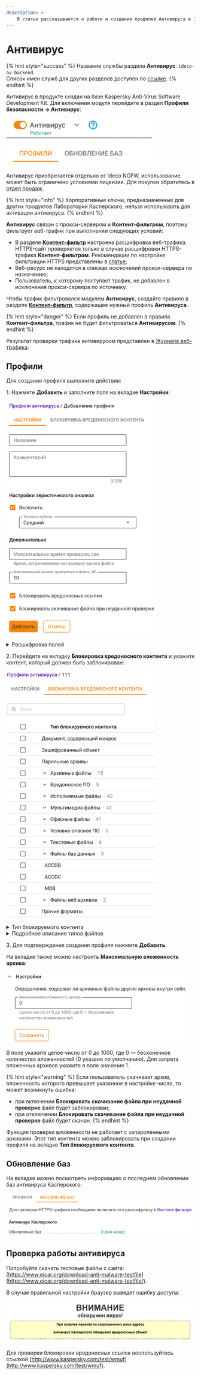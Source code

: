 ```yaml
---
description: >-
    В статье рассказывается о работе и создании профилей Антивируса в Ideco NGFW.
---
```

# Антивирус

{% hint style="success" %}
Название службы раздела **Антивирус**: `ideco-av-backend`. \
Список имен служб для других разделов доступен по [ссылке](/settings/server-management/terminal/README.md).
{% endhint %}

Антивирус в продукте создан на базе Kaspersky Anti-Virus Software Development Kit. Для включения модуля перейдите в раздел **Профили безопасности -> Антивирус**:

![](/.gitbook/assets/antivirus.png)

Антивирус приобретается отдельно от Ideco NGFW, использование может быть ограничено условиями лицензии. Для покупки обратитесь в [отдел продаж](https://ideco.ru/kontakty).

{% hint style="info" %}
Корпоративные ключи, предназначенные для других продуктов Лаборатории Касперского, нельзя использовать для активации антивируса.
{% endhint %}

**Антивирус** связан с прокси-сервером и **Контент-фильтром**, поэтому фильтрует веб-трафик при выполнении следующих условий:

* В разделе [**Контент-фильтр**](/settings/access-rules/content-filter/README.md) настроена расшифровка веб-трафика. HTTPS-сайт проверяется только в случае расшифровки HTTPS-трафика **Контент-фильтром**. Рекомендации по настройке фильтрации HTTPS представлены в [статье](/settings/access-rules/content-filter/filtering-https-traffic.md);
* Веб-ресурс не находится в списках исключений прокси-сервера по назначению;
* Пользователь, к которому поступает трафик, не добавлен в исключения прокси-сервера по источнику.

Чтобы трафик фильтровался модулем **Антивирус**, создайте правило в разделе [**Контент-фильтр**](/settings/access-rules/content-filter/rules.md), содержащее нужный профиль **Антивируса**.

{% hint style="danger" %}
Если профиль не добавлен в правила **Контент-фильтра**, трафик не будет фильтроваться **Антивирусом**.
{% endhint %}

Результат проверки трафика антивирусом представлен в [Журнале веб-трафика](/settings/reports/web-traffic-log.md).

## Профили

Для создания профиля выполните действия:

1\. Нажмите **Добавить** и заполните поля на вкладке **Настройки**:

![](/.gitbook/assets/antivirus3.png)

<details>

<summary>Расшифровка полей</summary>

* **Название** - название профиля;
* **Комментарий** - произвольный текст, поясняющий цель действия профиля. Значение не должно быть длиннее 255 символов;
* **Настройки эвристического анализа** - включение методов для обнаружения новых и неизвестных вредоносных программ:
  * **Уровень глубины**:
    * Легкий - уровень сканирования поверхностный;
    * Средний - уровень сканирования средний (уровень по умолчанию);
    * Глубокий - уровень сканирования детализированный;
    * Максимальный - уровень сканирования максимально детализированный.
  
**Важно**: Чем выше уровень, тем больше ресурсов системы требуется и дольше длится сканирование.

* **Дополнительно**:
  * **Максимальное время проверки** - время в секундах на проверку одного файла;
  * **Максимальный размер проверяемого файла** - максимальный объем проверяемого файла в МБ.
* **Блокировать вредоносные ссылки** - проверка URL по базе вредоносных ссылок Web Malicious URL Filtering (WMUF);
* **Блокировать скачивание файла при неудачной проверке** - блокирование файла при неудачной проверке.

</details>

2\. Перейдите на вкладку **Блокировка вредоносного контента** и укажите контент, который должен быть заблокирован:

![](/.gitbook/assets/antivirus4.png)

<details>

<summary>Тип блокируемого контента</summary>

* **Документ, содержащий макрос** - объект, содержащий макросы Microsoft Office;
* **Зашифрованный объект** - объект, защищенный алгоритмом шифрования;
* **Парольные архивы** - запароленный архив;
* **Вредоносное ПО** - вредоносные инструменты, трояны, неопознанное вредоносное ПО высокой или средней опасности и другие категории, указанные в [дереве классификации](https://encyclopedia.kaspersky.com/knowledge/the-classification-tree/);
* **Условно опасное ПО** - рекламное ПО (Adware), порнографическое (Pornware) или потенциально опасное (Riskware), указанное в [дереве классификации](https://encyclopedia.kaspersky.com/knowledge/the-classification-tree/).

Тип блокируемого контента в файловом формате (**Архивные файлы**, **Исполняемые файлы**, **Мультимедиа файлы**, **Офисные файлы**, **Текстовые файлы**, **Файлы баз данных**, **Файлы веб-архивов**) и **Прочие форматы** указаны в таблице **Подробное описание типов файлов** ниже.

</details>

<details>

<summary>Подробное описание типов файлов</summary>

| Категория | Подкатегория | Формат | Описание | Расширение | MIME-тип |
|----------|-------------|--------|-------------|------------|------|
| Текстовые файлы |  | GENERAL_CSV | Comma-separated Values | csv | text/csv |
| Текстовые файлы |  | GENERAL_HTML | HyperText Markup Language or fragments of HTML | htm; html | text/html |
| Текстовые файлы |  | GENERAL_HTML_STRICT | HyperText Markup Language standalone document (generally with doctype or html tags) | htm; html | text/html |
| Текстовые файлы |  | GENERAL_TXT | Plain Text | txt | text/plain |
| Текстовые файлы |  | GENERAL_XML | Extensible Markup Language (XML) | xml | text/xml; application/xml |
| Текстовые файлы |  | TEXT_REG | Windows registry editor script | reg |  |
| Мультимедиа файлы | Audio | AUDIO_AAC | Advanced Audio Coding | aac; m4a | audio/aac; audio/mp4 |
| Мультимедиа файлы | Audio | AUDIO_AC3 | AC3 multichannel audio | ac3 | audio/ac3 |
| Мультимедиа файлы | Audio | AUDIO_APE | Monkey&apos; s Audio (APE) | ape | audio/x-monkeys-audio; application/x-extension-ape |
| Мультимедиа файлы | Audio | AUDIO_CDA | CD digital Audio | cda | application/x-cdf |
| Мультимедиа файлы | Audio | AUDIO_FLAC | Free Lossless Audio Codec (FLAC) | flac | audio/x-flac; application/x-flac; audio/flac |
| Мультимедиа файлы | Audio | AUDIO_MIDI | MIDI | mid; midi | audio/mid |
| Мультимедиа файлы | Audio | AUDIO_MKA | Matroska Audio | mka | audio/x-matroska |
| Мультимедиа файлы | Audio | AUDIO_MP3 | MPEG-1 Layer 3 | mp3 | audio/x-mpeg; audio/mp3; audio/x-mp3; audio/mpeg3; audio/x-mpeg3; audio/mpeg; audio/x-mpg; audio/x-mpegaudio |
| Мультимедиа файлы | Audio | AUDIO_OGG | OGG Vorbis Audio | ogg | audio/x-ogg; application/x-ogg |
| Мультимедиа файлы | Audio | AUDIO_RA | RealAudio | rm; ra; ravb | audio/vnd.rn-realaudio |
| Мультимедиа файлы | Audio | AUDIO_WAV | Microsoft Wave | wav | audio/x-wav |
| Мультимедиа файлы | Audio | AUDIO_WEB_M | WebM Audio | webm; weba | audio/webm |
| Мультимедиа файлы | Audio | AUDIO_WMA | Windows Media Audio | wma |  |
| Мультимедиа файлы | Image | IMAGE_BMP | Windows Bitmap (DIB) | bmp | image/bmp |
| Мультимедиа файлы | Image | IMAGE_CDR | Corel Draw | cdr |  |
| Мультимедиа файлы | Image | IMAGE_EMF | Windows Meta-File | emf; wmf |  |
| Мультимедиа файлы | Image | IMAGE_EPS | Post-Script Format | eps | application/postscript |
| Мультимедиа файлы | Image | IMAGE_GIF | GIF | gif | image/gif |
| Мультимедиа файлы | Image | IMAGE_JPEG | JPEG/JFIF | jpg; jpe; jpeg; jff | image/jpeg |
| Мультимедиа файлы | Image | IMAGE_PNG | Portable Graphics | png | image/png |
| Мультимедиа файлы | Image | IMAGE_PSD | Adobe Photoshop | psd |  |
| Мультимедиа файлы | Image | IMAGE_TIFF | Targa Image File Format | tif; tiff | image/tif; image/tiff |
| Мультимедиа файлы | Image | IMAGE_WEBP | WebP | webp | image/webp |
| Мультимедиа файлы |  | MULTIMEDIA_SWF | ShockWave Flash | swf | application/x-shockwave-flash |
| Мультимедиа файлы | Video | VIDEO_3GPP | MPEG4 ISO format | 3gp; 3g2; 3gp2; 3p2 |  |
| Мультимедиа файлы | Video | VIDEO_ASF | Microsoft Container | asf; wmv | video/x-ms-asf |
| Мультимедиа файлы | Video | VIDEO_AVI | Audio/Video Interleave | avi | video/avi; video/msvideo; video/x-msvideo |
| Мультимедиа файлы | Video | VIDEO_BIK | Bink Video | bik |  |
| Мультимедиа файлы | Video | VIDEO_DIVX | MPEG4 | divx; mp4; m4v | video/mp4; video/divx; video/x-m4v |
| Мультимедиа файлы | Video | VIDEO_F4V | f4v | f4v | video/x-flv |
| Мультимедиа файлы | Video | VIDEO_FLV | Adobe Flash Video | flv | video/x-flv; video/mp4; video/x-m4v |
| Мультимедиа файлы | Video | VIDEO_MKV | Matroska Video | mkv | video/x-matroska |
| Мультимедиа файлы | Video | VIDEO_MOV | Apple Quicktime | mov; qt | video/quicktime |
| Мультимедиа файлы | Video | VIDEO_RM | RealMedia CB/VB | rm; rmvb | video/vnd.rn-realvideo |
| Мультимедиа файлы | Video | VIDEO_RTMP | Real Time Messaging Protocol Message |  | application/x-fcs |
| Мультимедиа файлы | Video | VIDEO_VOB | MPEG1 (VCD) / MPEG2 (DVD) format | vob; dat; mpg; mpeg | video/mpeg; video/dvd; video/x-vob |
| Мультимедиа файлы | Video | VIDEO_WEB_M | WebM Video | webm | video/webm |
| Исполняемые файлы | Executable | EXECUTABLE_APK | Android Application Package | apk | application/vnd.android.package-archive |
| Исполняемые файлы | Executable | EXECUTABLE_APPLE_SCRIPT | AppleScript Files | scpt; AppleScript |  |
| Исполняемые файлы | Executable | EXECUTABLE_BAT | Command Line Script | cmd; bat | application/x-msdos-batch |
| Исполняемые файлы | Executable | EXECUTABLE_COM | COM - MS-DOS Application | com |  |
| Исполняемые файлы | Executable | EXECUTABLE_DEB | Debian Software Package | deb | application/x-deb |
| Исполняемые файлы | Executable | EXECUTABLE_DEX | Dalvik Executable Format | dex; odex |  |
| Исполняемые файлы | Executable | EXECUTABLE_DOS | "DOS |  Win-16 |  OS/2 - all executables based on exe except PE" | exe; dll | application/octet-stream; application/x-msdownload; application/exe; application/x-exe; application/dos-exe; vms/exe |
| Исполняемые файлы | Executable | EXECUTABLE_DOS_NE_RESOURCE | "DOS |  Win-16 |  OS/2 - NE Resource Only Library" | dll; fon | application/octet-stream; application/x-msdownload; application/exe; application/x-exe; application/dos-exe; vms/exe |
| Исполняемые файлы | Executable | EXECUTABLE_ELF | Executable and Linkable Format | o; so; elf; prx |  |
| Исполняемые файлы | Executable | EXECUTABLE_JAVA | Java Class File | class |  |
| Исполняемые файлы | Executable | EXECUTABLE_JS | JavaScript | js | text/javascript; application/javascript |
| Исполняемые файлы | Executable | EXECUTABLE_MACHO | Mach object file format |; o; dylib |  |
| Исполняемые файлы | Executable | EXECUTABLE_MSI | Microsoft Installer Archive | msi |  |
| Исполняемые файлы | Executable | EXECUTABLE_PYC | Python Bytecode | pyc; pyo |  |
| Исполняемые файлы | Executable | EXECUTABLE_RPM | RPM Package | rpm | application/x-rpm |
| Исполняемые файлы | Executable | EXECUTABLE_SCRIPTS | Unix Scripts | sh; pl |  |
| Исполняемые файлы | Executable | EXECUTABLE_VBS | Visual Basic Script | vbs; vb | text/vbscript |
| Исполняемые файлы | Windows | EXECUTABLE_WIN32PE | Win32 PE | exe; dll; ocx; scr | application/octet-stream; application/x-msdownload; application/exe; application/x-exe; vms/exe; application/x-winexe |
| Исполняемые файлы | Windows | EXECUTABLE_WIN32PE_DLL | Win32 PE Dynamic Library | dll; ocx; scr | application/octet-stream; application/x-msdownload; application/x-exe |
| Исполняемые файлы | Windows | EXECUTABLE_WIN32PE_EXE | Win32 PE Executable File | exe | application/octet-stream; application/exe; application/x-exe; vms/exe; application/x-winexe |
| Исполняемые файлы | Windows | EXECUTABLE_WIN32PE_EXEUI | Win32 PE Executable File for Windows GUI/CUI and POSIX Subsystems | exe | application/octet-stream; application/exe; application/x-exe; vms/exe; application/x-winexe |
| Исполняемые файлы | .Net | EXECUTABLE_WIN32PE_ILLIBRARY | Win32 PE .Net IL Library | exe; dll; ocx; scr | application/octet-stream; application/x-msdownload; application/exe; application/x-exe |
| Исполняемые файлы | .Net | EXECUTABLE_WIN32PE_ILONLY | Win32 PE .Net IL (Only) | exe; dll; ocx; scr | application/octet-stream; application/x-msdownload; application/exe; application/x-exe |
| Исполняемые файлы | .Net | EXECUTABLE_WIN32PE_NET | Win32 PE .Net | exe; dll; scr | application/octet-stream; application/x-msdownload; application/exe; application/x-exe |
| Исполняемые файлы | .Net | EXECUTABLE_WIN32PE_NET_RESOURCE_WITH_POSSIBLE_TRIVIAL_CODE | Win32 PE .Net Resource Only Library (May contain trival code) | dll | application/octet-stream; application/x-msdownload; application/x-exe |
| Исполняемые файлы | Windows | EXECUTABLE_WIN32PE_RESOURCE | Win32 PE Resource Only Library | dll | application/octet-stream; application/x-msdownload; application/x-exe |
| Исполняемые файлы | Windows | EXECUTABLE_WIN32PE_SYS | Win32 PE File for Native Subsystem | sys | application/octet-stream |
| Исполняемые файлы | Windows | EXECUTABLE_WINDOWS_SHELLLINK | MS Windows shell links | lnk |  |
| Офисные файлы | Microsoft Office | MSOFFICE_DOC | Microsoft Word Document 97-2003 | doc | application/msword |
| Офисные файлы | Microsoft Office | MSOFFICE_DOCM | Microsoft Word Macro-Enabled Document | docm | application/vnd.openxmlformats-officedocument.wordprocessingml.document |
| Офисные файлы | Microsoft Office | MSOFFICE_DOCX | Microsoft Word Document | docx | application/vnd.openxmlformats-officedocument.wordprocessingml.document |
| Офисные файлы | Microsoft Office | MSOFFICE_DOT | Microsoft Word Template 97-2003 | dot | application/msword |
| Офисные файлы | Microsoft Office | MSOFFICE_DOTM | Microsoft Word Macro-Enabled Template | dotm | application/vnd.openxmlformats-officedocument.wordprocessingml.template |
| Офисные файлы | Microsoft Office | MSOFFICE_DOTX | Microsoft Word Template | dotx | application/vnd.openxmlformats-officedocument.wordprocessingml.template |
| Офисные файлы | Microsoft Office | MSOFFICE_POTM | Microsoft PowerPoint Macro-Enabled Template | potm | application/vnd.openxmlformats-officedocument.presentationml.template |
| Офисные файлы | Microsoft Office | MSOFFICE_POTX | Microsoft PowerPoint Template | potx | application/vnd.openxmlformats-officedocument.presentationml.template |
| Офисные файлы | Microsoft Office | MSOFFICE_PPSM | Microsoft PowerPoint Macro-Enabled Slide Show | ppsm | application/vnd.openxmlformats-officedocument.presentationml.presentation |
| Офисные файлы | Microsoft Office | MSOFFICE_PPSX | Microsoft PowerPoint Slide Show | ppsx | application/vnd.openxmlformats-officedocument.presentationml.presentation |
| Офисные файлы | Microsoft Office | MSOFFICE_PPT | Microsoft PowerPoint Presentation 97-2003 | ppt; pot; pps | application/vnd.ms-powerpoint |
| Офисные файлы | Microsoft Office | MSOFFICE_PPTM | Microsoft PowerPoint Macro-Enabled Presentation | pptm | application/vnd.openxmlformats-officedocument.presentationml.presentation |
| Офисные файлы | Microsoft Office | MSOFFICE_PPTX | Microsoft PowerPoint Presentation | pptx | application/vnd.openxmlformats-officedocument.presentationml.presentation |
| Офисные файлы | Microsoft Office | MSOFFICE_PUB | Microsoft Publisher Document | pub | application/vnd.ms-publisher |
| Офисные файлы | Microsoft Office | MSOFFICE_SCRAP | Microsoft Shell Scrap Object | shs; shb |  |
| Офисные файлы | Microsoft Office | MSOFFICE_XLAM | Microsoft Excel Macro-Enabled Add-in | xlam | application/vnd.ms-excel.addin.macroEnabled |
| Офисные файлы | Microsoft Office | MSOFFICE_XLS | Microsoft Excel Document 97-2003 | xsl | application/vnd.ms-excel |
| Офисные файлы | Microsoft Office | MSOFFICE_XLSB | Microsoft Excel Binary Document | xlsb | application/vnd.ms-excel.sheet.binary |
| Офисные файлы | Microsoft Office | MSOFFICE_XLSM | Microsoft Excel Macro-Enabled Document | xlsm | application/vnd.openxmlformats-officedocument.spreadsheetml.sheet |
| Офисные файлы | Microsoft Office | MSOFFICE_XLSX | Microsoft Excel Document | xlsx | application/vnd.openxmlformats-officedocument.spreadsheetml.sheet |
| Офисные файлы | Microsoft Office | MSOFFICE_XLTM | Microsoft Excel Macro-Enabled Template | xltm | application/vnd.openxmlformats-officedocument.spreadsheetml.sheet |
| Офисные файлы | Microsoft Office | MSOFFICE_XLTX | Microsoft Excel Template | xltx | application/vnd.openxmlformats-officedocument.spreadsheetml.sheet |
| Офисные файлы |  | OFFICE_EML | Outlook Express Message | eml | message/rfc822 |
| Офисные файлы |  | OFFICE_MSG | Microsoft Outlook Message | msg | application/vnd.ms-outlook |
| Офисные файлы |  | OFFICE_MSOFFICE | MS Office documents | doc; xls; ppt; dot; pot | application/msword; application/vnd.ms-excel; application/vnd.ms-powerpoint; application/vnd.ms-* |
| Офисные файлы |  | OFFICE_MSOFFICE_MACRO | Office 2007 macro enabled docs | docm; xlsm; pptm; ppsm; dotm | application/vnd.openxmlformats* |
| Офисные файлы |  | OFFICE_ODP | OpenDocument Presentation | odp | application/vnd.oasis.opendocument.presentation |
| Офисные файлы |  | OFFICE_ODS | OpenDocument Spreadsheet | ods | application/vnd.oasis.opendocument.spreadsheet |
| Офисные файлы |  | OFFICE_ODT | OpenDocument Text | odt | application/vnd.oasis.opendocument.text |
| Офисные файлы |  | OFFICE_ONE | Microsoft OneNote Document | one | application/msonenote |
| Офисные файлы |  | OFFICE_ONEPKG | Microsoft OneNote Package | onepkg | application/msonenote |
| Офисные файлы |  | OFFICE_OPENXML | Open XML documents | docx; xlsx; pptx; dotx; potx | application/vnd.openxmlformats*; application/vnd.ms-word*; application/vnd.ms-excel*; application/vnd.ms-powerpoint; application/onenote |
| Офисные файлы |  | OFFICE_PDF | Adobe Acrobat | pdf | application/pdf |
| Офисные файлы |  | OFFICE_PST | MS Outlook Personal Folders | pst; ost | application/vnd.ms-outlook |
| Офисные файлы |  | OFFICE_RTF | Rich Text Format | rtf | text/rtf; application/rtf |
| Офисные файлы |  | OFFICE_SXW | OpenOffice.org 1.0 Writer Document | sxw | application/vnd.sun.xml.writer |
| Офисные файлы |  | OFFICE_VDX | Microsoft Visio Drawing XML | vdx; vsx; vtx | application/vnd.ms-visio |
| Офисные файлы |  | OFFICE_VSD | Microsoft Visio Diagram | vsd; vss; vst | application/vnd.ms-visio |
| Офисные файлы |  | OFFICE_XPS | Open XML Paper Specification | xps; oxps | application/oxps; application/vnd.ms-xpsdocument |
| Офисные файлы |  | OFFICE_XSN | Microsoft InfoPath Template Form | xsn | application/vnd.ms-infopath |
| Файлы баз данных |  | DATABASE_ACCDB | Microsoft Access Database | accdb; accde; accdr | application/msaccess |
| Файлы баз данных |  | DATABASE_ACCDC | Microsoft Access Signed Package | accdc | application/msaccess |
| Файлы баз данных |  | DATABASE_MDB | Microsoft Access 2003 Database | mdb | application/msaccess |
| Архивные файлы |  | ARCHIVE_ARJ | Arj archive | arj | application/x-arj |
| Архивные файлы |  | ARCHIVE_7Z | 7-zip archive | 7z*; 7-z |  |
| Архивные файлы |  | ARCHIVE_ACE | ACE archive | ace | application/x-ace-compressed |
| Архивные файлы |  | ARCHIVE_BZIP2 | BZIP2 archive | bz; bz2; tbz; tbz2 | application/x-bzip |
| Архивные файлы |  | ARCHIVE_CAB | Windows Cabinet | cab |  |
| Архивные файлы |  | ARCHIVE_DMG | Apple Disk Image | dmg; smi; img | application/x-apple-diskimage |
| Архивные файлы |  | ARCHIVE_GZIP | Gzip archive | gz; tgz | application/x-gzip |
| Архивные файлы |  | ARCHIVE_ISO | ISO-9660 CD Disk | iso |  |
| Архивные файлы |  | ARCHIVE_JAR | Java (ZIP) archive | jar |  |
| Архивные файлы |  | ARCHIVE_LZIP | Lzip archive | lz | application/x-lzip |
| Архивные файлы |  | ARCHIVE_RAR | RAR archive | rar |  |
| Архивные файлы |  | ARCHIVE_TAR | Tar archive | tar | application/x-tar |
| Архивные файлы |  | ARCHIVE_XAR | Extensible archive format | xar |  |
| Архивные файлы |  | ARCHIVE_Z | Z (compress) archive | Z | application/x-compress |
| Архивные файлы |  | ARCHIVE_ZIP | ZIP archive | zip | application/zip |
| Файлы веб-архивов |  | TEXT_CHM | Microsoft Compiled HTML Help | chm | application/x-chm |
| Файлы веб-архивов |  | TEXT_MHT | MHTML Document | mht; mhtml |  |
| Прочие форматы |  | CRYPTO_CAT | Security Catalogue Information | cat |  |

</details>

3\. Для подтверждения создания профиля нажмите **Добавить**.

На вкладке также можно настроить **Максимальную вложенность архива**:

![](/.gitbook/assets/antivirus2.png)

В поле укажите целое число от 0 до 1000, где 0 — бесконечное количество вложенностей (0 указано по умолчанию). Для запрета вложенных архивов укажите в поле значение 1.

{% hint style="warning" %}
Если пользователь скачивает архив, вложенность которого превышает указанное в настройке число, то может возникнуть ошибка:
* при включении **Блокировать скачивание файла при неудачной проверке** файл будет заблокирован;
* при отключении **Блокировать скачивание файла при неудачной проверке** файл будет скачан.
{% endhint %}

Функция проверки вложенности не работает с запароленными архивами. Этот тип контента можно заблокировать при создании профиля на вкладке **Тип блокируемого контента**.

## Обновление баз

На вкладке можно посмотреть информацию о последнем обновлении баз антивируса Касперского:

![](/.gitbook/assets/antivirus5.png)

## Проверка работы антивируса

Попробуйте скачать тестовые файлы с сайта: [https://www.eicar.org/download-anti-malware-testfile](https://www.eicar.org/download-anti-malware-testfile/).

В случае правильной настройки браузер выведет ошибку доступа:

![](/.gitbook/assets/antivirus1.png)

Для проверки блокировки вредоносных ссылок воспользуйтесь ссылкой [http://www.kaspersky.com/test/wmuf](http://www.kaspersky.com/test/wmuf).